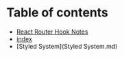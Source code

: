# Table of contents

- [React Router Hook Notes](README.md)
- [index](untitled.md)
- [Styled System](Styled System.md)
